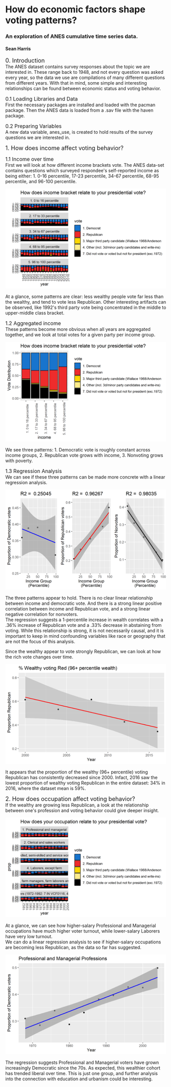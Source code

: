 <div class="container-fluid main-container">

<div class="fluid-row" id="header">

# How do economic factors shape voting patterns?

### An exploration of ANES cumulative time series data.

#### Sean Harris

</div>

<font size="4">0\. Introduction</font>  
The ANES dataset contains survey responses about the topic we are interested in. These range back to 1948, and not every question was asked every year, so the data we use are compilations of many different questions from different years. With that in mind, some simple and interesting relationships can be found between economic status and voting behavior.

<font size="3">0.1 Loading Libraries and Data</font>  
First the necessary packages are installed and loaded with the pacman package. Then the ANES data is loaded from a .sav file with the haven package.

<font size="3">0.2 Preparing Variables</font>  
A new data variable, anes_use, is created to hold results of the survey questions we are interested in.

<font size="4">1\. How does income affect voting behavior?</font>

<font size="3">1.1 Income over time</font>  
First we will look at how different income brackets vote. The ANES data-set contains questions which surveyed respondee's self-reported income as being either: 1\. 0-16 percentile, 17-23 percentile, 34-67 percentile, 68-95 percentile, and 96-100 percentile.

 ![Alt text](figs/income.png?raw=true "Title2")
  
At a glance, some patterns are clear: less wealthy people vote far less than the wealthy, and tend to vote less Republican. Other interesting artifacts can be observed, like 1992's third party vote being concentrated in the middle to upper-middle class bracket.

<font size="3">1.2 Aggregated income</font>  
These patterns become more obvious when all years are aggregated together, and we look at total votes for a given party per income group.

 ![Alt text](figs/income_net.png?raw=true "Title2")


We see three patterns: 1\. Democratic vote is roughly constant across income groups, 2\. Republican vote grows with income, 3\. Nonvoting grows with poverty.

<font size="3">1.3 Regression Analysis</font>  
We can see if these three patterns can be made more concrete with a linear regression analysis.

 ![Alt text](figs/wealth_regression.png?raw=true "Title2")

The three patterns appear to hold. There is no clear linear relationship between income and democratic vote. And there is a strong linear positive correlation between income and Republican vote, and a strong linear negative correlation for nonvoters.  
The regression suggests a 1-percentile increase in wealth correlates with a .36% increase of Republican vote and a .33% decrease in abstaining from voting. While this relationship is strong, it is not necessarily causal, and it is important to keep in mind confounding variables like race or geography that are not the focus of this analysis.

Since the wealthy appear to vote strongly Republican, we can look at how the rich vote changes over time.

 ![Alt text](figs/rich_vote.png?raw=true "Title2")


It appears that the proportion of the wealthy (96+ percentile) voting Republican has consistently decreased since 2000\. Infact, 2016 saw the lowest proportion of wealthy voting Republican in the entire dataset: 34% in 2016, where the dataset mean is 59%.

<font size="4">2\. How does occupation affect voting behavior?</font>  
If the wealthy are growing less Republican, a look at the relationship between one's profession and voting behavior could give deeper insight.


 ![Alt text](figs/occupations.png?raw=true "Title2")


At a glance, we can see how higher-salary Professional and Managerial occupations have much higher voter turnout, while lower-salary Laborers have very low turnout.  
We can do a linear regression analysis to see if higher-salary occupations are becoming less Republican, as the data so far has suggested.

 ![Alt text](figs/pmc.png?raw=true "Title2")



The regression suggests Professional and Managerial voters have grown increasingly Democratic since the 70s. As expected, this wealthier cohort has trended liberal over time. This is just one group, and further analysis into the connection with education and urbanism could be interesting.

</div>

<script>// add bootstrap table styles to pandoc tables function bootstrapStylePandocTables() { $('tr.odd').parent('tbody').parent('table').addClass('table table-condensed'); } $(document).ready(function () { bootstrapStylePandocTables(); });</script> <script>$(document).ready(function () { window.buildTabsets("TOC"); }); $(document).ready(function () { $('.tabset-dropdown > .nav-tabs > li').click(function () { $(this).parent().toggleClass('nav-tabs-open') }); });</script> <script>(function () { var script = document.createElement("script"); script.type = "text/javascript"; script.src = "https://mathjax.rstudio.com/latest/MathJax.js?config=TeX-AMS-MML_HTMLorMML"; document.getElementsByTagName("head")[0].appendChild(script); })();</script>